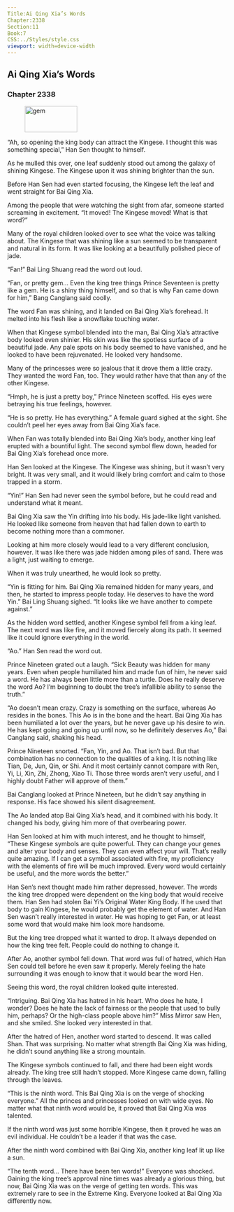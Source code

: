 ```yaml
---
Title:Ai Qing Xia’s Words 
Chapter:2338 
Section:11 
Book:7 
CSS:../Styles/style.css 
viewport: width=device-width
---
```

  
## Ai Qing Xia’s Words
### Chapter 2338
  
<figure>
	<img src="../Images/gem.gif" alt="gem" id="gem" width="120" height="60" />
</figure>
  

  
“Ah, so opening the king body can attract the Kingese. I thought this was something special,” Han Sen thought to himself.

As he mulled this over, one leaf suddenly stood out among the galaxy of shining Kingese. The Kingese upon it was shining brighter than the sun.

Before Han Sen had even started focusing, the Kingese left the leaf and went straight for Bai Qing Xia.

Among the people that were watching the sight from afar, someone started screaming in excitement. “It moved! The Kingese moved! What is that word?”

Many of the royal children looked over to see what the voice was talking about. The Kingese that was shining like a sun seemed to be transparent and natural in its form. It was like looking at a beautifully polished piece of jade.

“Fan!” Bai Ling Shuang read the word out loud.

“Fan, or pretty gem… Even the king tree things Prince Seventeen is pretty like a gem. He is a shiny thing himself, and so that is why Fan came down for him,” Bang Canglang said coolly.

The word Fan was shining, and it landed on Bai Qing Xia’s forehead. It melted into his flesh like a snowflake touching water.

When that Kingese symbol blended into the man, Bai Qing Xia’s attractive body looked even shinier. His skin was like the spotless surface of a beautiful jade. Any pale spots on his body seemed to have vanished, and he looked to have been rejuvenated. He looked very handsome.

Many of the princesses were so jealous that it drove them a little crazy. They wanted the word Fan, too. They would rather have that than any of the other Kingese.

“Hmph, he is just a pretty boy,” Prince Nineteen scoffed. His eyes were betraying his true feelings, however.

“He is so pretty. He has everything.” A female guard sighed at the sight. She couldn’t peel her eyes away from Bai Qing Xia’s face.

When Fan was totally blended into Bai Qing Xia’s body, another king leaf erupted with a bountiful light. The second symbol flew down, headed for Bai Qing Xia’s forehead once more.

Han Sen looked at the Kingese. The Kingese was shining, but it wasn’t very bright. It was very small, and it would likely bring comfort and calm to those trapped in a storm.

“Yin!” Han Sen had never seen the symbol before, but he could read and understand what it meant.

Bai Qing Xia saw the Yin drifting into his body. His jade-like light vanished. He looked like someone from heaven that had fallen down to earth to become nothing more than a commoner.

Looking at him more closely would lead to a very different conclusion, however. It was like there was jade hidden among piles of sand. There was a light, just waiting to emerge.

When it was truly unearthed, he would look so pretty.

“Yin is fitting for him. Bai Qing Xia remained hidden for many years, and then, he started to impress people today. He deserves to have the word Yin.” Bai Ling Shuang sighed. “It looks like we have another to compete against.”

As the hidden word settled, another Kingese symbol fell from a king leaf. The next word was like fire, and it moved fiercely along its path. It seemed like it could ignore everything in the world.

“Ao.” Han Sen read the word out.

Prince Nineteen grated out a laugh. “Sick Beauty was hidden for many years. Even when people humiliated him and made fun of him, he never said a word. He has always been little more than a turtle. Does he really deserve the word Ao? I’m beginning to doubt the tree’s infallible ability to sense the truth.”

“Ao doesn’t mean crazy. Crazy is something on the surface, whereas Ao resides in the bones. This Ao is in the bone and the heart. Bai Qing Xia has been humiliated a lot over the years, but he never gave up his desire to win. He has kept going and going up until now, so he definitely deserves Ao,” Bai Canglang said, shaking his head.

Prince Nineteen snorted. “Fan, Yin, and Ao. That isn’t bad. But that combination has no connection to the qualities of a king. It is nothing like Tian, De, Jun, Qin, or Shi. And it most certainly cannot compare with Ren, Yi, Li, Xin, Zhi, Zhong, Xiao Ti. Those three words aren’t very useful, and I highly doubt Father will approve of them.”

Bai Canglang looked at Prince Nineteen, but he didn’t say anything in response. His face showed his silent disagreement.

The Ao landed atop Bai Qing Xia’s head, and it combined with his body. It changed his body, giving him more of that overbearing power.

Han Sen looked at him with much interest, and he thought to himself, “These Kingese symbols are quite powerful. They can change your genes and alter your body and senses. They can even affect your will. That’s really quite amazing. If I can get a symbol associated with fire, my proficiency with the elements of fire will be much improved. Every word would certainly be useful, and the more words the better.”

Han Sen’s next thought made him rather depressed, however. The words the king tree dropped were dependent on the king body that would receive them. Han Sen had stolen Bai Yi’s Original Water King Body. If he used that body to gain Kingese, he would probably get the element of water. And Han Sen wasn’t really interested in water. He was hoping to get Fan, or at least some word that would make him look more handsome.

But the king tree dropped what it wanted to drop. It always depended on how the king tree felt. People could do nothing to change it.

After Ao, another symbol fell down. That word was full of hatred, which Han Sen could tell before he even saw it properly. Merely feeling the hate surrounding it was enough to know that it would bear the word Hen.

Seeing this word, the royal children looked quite interested.

“Intriguing. Bai Qing Xia has hatred in his heart. Who does he hate, I wonder? Does he hate the lack of fairness or the people that used to bully him, perhaps? Or the high-class people above him?” Miss Mirror saw Hen, and she smiled. She looked very interested in that.

After the hatred of Hen, another word started to descend. It was called Shan. That was surprising. No matter what strength Bai Qing Xia was hiding, he didn’t sound anything like a strong mountain.

The Kingese symbols continued to fall, and there had been eight words already. The king tree still hadn’t stopped. More Kingese came down, falling through the leaves.

“This is the ninth word. This Bai Qing Xia is on the verge of shocking everyone.” All the princes and princesses looked on with wide eyes. No matter what that ninth word would be, it proved that Bai Qing Xia was talented.

If the ninth word was just some horrible Kingese, then it proved he was an evil individual. He couldn’t be a leader if that was the case.

After the ninth word combined with Bai Qing Xia, another king leaf lit up like a sun.

“The tenth word… There have been ten words!” Everyone was shocked. Gaining the king tree’s approval nine times was already a glorious thing, but now, Bai Qing Xia was on the verge of getting ten words. This was extremely rare to see in the Extreme King. Everyone looked at Bai Qing Xia differently now.